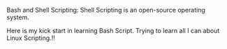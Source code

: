 Bash and Shell Scripting:
Shell Scripting is an open-source operating system.

Here is my kick start in learning Bash Script. Trying to learn all I can about Linux Scripting.!!




